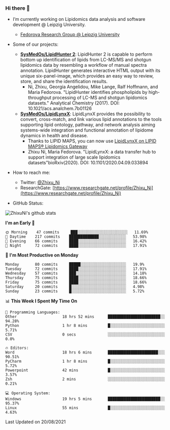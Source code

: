 ### Hi there 👋

- I’m currently working on Lipidomics data analysis and software development @ Leipzig University.
  + [Fedorova Research Group @ Leipzig University](https://home.uni-leipzig.de/fedorova/)
- Some of our projects:
  + **[SysMedOs/LipidHunter 2](https://github.com/SysMedOs/lipidhunter)**: LipidHunter 2 is capable to perform bottom up identification of lipids from LC-MS/MS and shotgun lipidomics data by resembling a workflow of manual spectra annotation. LipidHunter generates interactive HTML output with its unique six-panel-image, which provides an easy way to review, store, and share the identification results. 
    * Ni, Zhixu, Georgia Angelidou, Mike Lange, Ralf Hoffmann, and Maria Fedorova. "LipidHunter identifies phospholipids by high-throughput processing of LC-MS and shotgun lipidomics datasets." Analytical Chemistry (2017). DOI: 10.1021/acs.analchem.7b01126
  + **[SysMedOs/LipidLynxX](https://github.com/SysMedOs/LipidLynxX)**: LipidLynxX provides the possibility to convert, cross-match, and link various lipid annotations to the tools supporting lipid ontology, pathway, and network analysis aiming systems-wide integration and functional annotation of lipidome dynamics in health and disease.
    * Thanks to LIPID MAPS, you can now use [LipidLynxX on LIPID MAPS® Lipidomics Gateway](http://lipidmaps.org/lipidlynxx/)
    * Zhixu Ni, Maria Fedorova. "LipidLynxX: a data transfer hub to support integration of large scale lipidomics datasets"bioRxiv(2020). DOI: 10.1101/2020.04.09.033894
- How to reach me:
  + Twitter: [@Zhixu_Ni](https://twitter.com/Zhixu_Ni)
  + ResearchGate: [https://www.researchgate.net/profile/Zhixu_Ni](https://www.researchgate.net/profile/Zhixu_Ni)

- GitHub Status:

![ZhixuNi's github stats](https://github-readme-stats.vercel.app/api?username=ZhixuNi&show_icons=true&hide=issues)

<!--START_SECTION:waka-->
**I'm an Early 🐤** 

```text
🌞 Morning    47 commits     ███░░░░░░░░░░░░░░░░░░░░░░   11.69% 
🌆 Daytime    217 commits    █████████████░░░░░░░░░░░░   53.98% 
🌃 Evening    66 commits     ████░░░░░░░░░░░░░░░░░░░░░   16.42% 
🌙 Night      72 commits     ████░░░░░░░░░░░░░░░░░░░░░   17.91%

```
📅 **I'm Most Productive on Monday** 

```text
Monday       80 commits     █████░░░░░░░░░░░░░░░░░░░░   19.9% 
Tuesday      72 commits     ████░░░░░░░░░░░░░░░░░░░░░   17.91% 
Wednesday    57 commits     ███░░░░░░░░░░░░░░░░░░░░░░   14.18% 
Thursday     75 commits     ████░░░░░░░░░░░░░░░░░░░░░   18.66% 
Friday       75 commits     ████░░░░░░░░░░░░░░░░░░░░░   18.66% 
Saturday     20 commits     █░░░░░░░░░░░░░░░░░░░░░░░░   4.98% 
Sunday       23 commits     █░░░░░░░░░░░░░░░░░░░░░░░░   5.72%

```


📊 **This Week I Spent My Time On** 

```text
💬 Programming Languages: 
Other                    18 hrs 52 mins      ███████████████████████░░   94.28% 
Python                   1 hr 8 mins         █░░░░░░░░░░░░░░░░░░░░░░░░   5.71% 
CSV                      0 secs              ░░░░░░░░░░░░░░░░░░░░░░░░░   0.0%

🔥 Editors: 
Word                     18 hrs 6 mins       ██████████████████████░░░   90.51% 
PyCharm                  1 hr 8 mins         █░░░░░░░░░░░░░░░░░░░░░░░░   5.72% 
Powerpoint               42 mins             █░░░░░░░░░░░░░░░░░░░░░░░░   3.57% 
Zsh                      2 mins              ░░░░░░░░░░░░░░░░░░░░░░░░░   0.21%

💻 Operating System: 
Windows                  19 hrs 5 mins       ███████████████████████░░   95.37% 
Linux                    55 mins             █░░░░░░░░░░░░░░░░░░░░░░░░   4.63%

```


 Last Updated on 20/08/2021
<!--END_SECTION:waka-->
